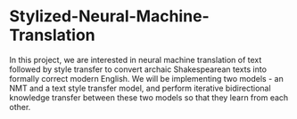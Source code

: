 # Stylized-Neural-Machine-Translation

In this project, we are interested in neural machine translation of text followed by style transfer to convert archaic Shakespearean texts into formally correct modern English. We will be implementing two models - an NMT and a text style transfer model, and perform iterative bidirectional knowledge transfer between these two models so that they learn from each other. 
